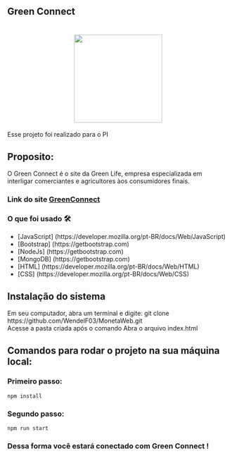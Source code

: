 ## Green Connect

<h1 align="center"> <img src="https://github.com/Samuel-Sena/Green-Connect/blob/main/assets/img/GreenConnect.png" width="200px"/>  </h1>
 <p>  Esse projeto foi realizado para o PI</p>	 


 <h2> Proposito: </h2>	
 <p>  O Green Connect é o site da Green Life, empresa especializada em interligar comerciantes e agricultores àos consumidores finais. </p>

### Link do site [GreenConnect](https://samuel-sena.github.io/Green-Connect/)

 <h3> O que foi usado 🛠 </h3>
 <ul>
  <li> [JavaScript] (https://developer.mozilla.org/pt-BR/docs/Web/JavaScript) </li>	
  <li> [Bootstrap] (https://getbootstrap.com) </li>
  <li> [NodeJs] (https://getbootstrap.com) </li>
  <li> [MongoDB] (https://getbootstrap.com) </li>
 <li> [HTML] (https://developer.mozilla.org/pt-BR/docs/Web/HTML) </li>
 <li> [CSS] (https://developer.mozilla.org/pt-BR/docs/Web/CSS) </li>
 </ul>




 ## Instalação do sistema
<p>
Em seu computador, abra um terminal e digite: 
git clone https://github.com/WendelF03/MonetaWeb.git
<br>Acesse a pasta criada após o comando
Abra o arquivo index.html
</p>


## Comandos para rodar o projeto na sua máquina local:
### Primeiro passo:
~~~
npm install
~~~
### Segundo passo:
~~~
npm run start
~~~

### Dessa forma você estará conectado com Green Connect !

